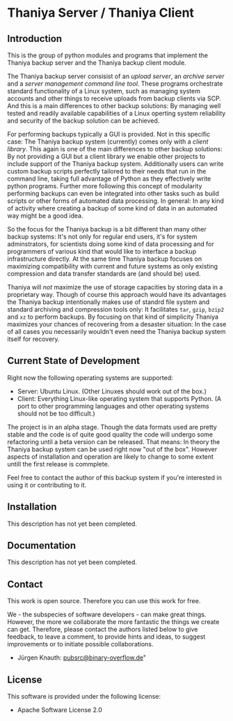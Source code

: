 Thaniya Server / Thaniya Client
===============================

Introduction
------------

This is the group of python modules and programs that implement the Thaniya backup server and the Thaniya backup client module.

The Thaniya backup server consisist of an *upload server*, an *archive server* and a *server management command line tool*. These programs orchestrate standard functionality of a Linux system, such as managing system accounts and other things to receive uploads from backup clients via SCP. And this is a main differences to other backup solutions: By managing well tested and readily available capabilities of a Linux operting system reliability and security of the backup solution can be achieved.

For performing backups typically a GUI is provided. Not in this specific case: The Thaniya backup system (currently) comes only with a *client library*. This again is one of the main differences to other backup solutions: By not providing a GUI but a client library we enable other projects to include support of the Thaniya backup system. Additionally users can write custom backup scripts perfectly tailored to their needs that run in the command line, taking full advantage of Python as they effectively write python programs. Further more following this concept of modularity performing backups can even be integrated into other tasks such as build scripts or other forms of automated data processing. In general: In any kind of activity where creating a backup of some kind of data in an automated way might be a good idea.

So the focus for the Thaniya backup is a bit different than many other backup systems: It's not only for regular end users, it's for system adminstrators, for scientists doing some kind of data processing and for programmers of various kind that would like to interface a backup infrastructure directly. At the same time Thaniya backup focuses on maximizing compatibility with current and future systems as only existing compression and data transfer standards are (and should be) used.

Thaniya will *not* maximize the use of storage capacities by storing data in a proprietary way. Though of course this approach would have its advantages the Thaniya backup intentionally makes use of standrd file system and standard archiving and compression tools only: It facilitates `tar`, `gzip`, `bzip2` and `xz` to perform backups. By focusing on that kind of simplicity Thaniya maximizes your chances of recovering from a desaster situation: In the case of all cases you necessarily wouldn't even need the Thaniya backup system itself for recovery.

Current State of Development
----------------------------

Right now the following operating systems are supported:

* Server: Ubuntu Linux. (Other Linuxes should work out of the box.)
* Client: Everything Linux-like operating system that supports Python. (A port to other programming languages and other operating systems should not be too difficult.)

The project is in an alpha stage. Though the data formats used are pretty stable and the code is of quite good quality the code will undergo some refactoring until a beta version can be released. That means: In theory the Thaniya backup system can be used right now "out of the box". However aspects of installation and operation are likely to change to some extent untill the first release is commplete.

Feel free to contact the author of this backup system if you're interested in using it or contributing to it.

Installation
----------------------

This description has not yet been completed.

Documentation
----------------------

This description has not yet been completed.

Contact
-------

This work is open source. Therefore you can use this work for free.

We - the subspecies of software developers - can make great things. However, the more we collaborate the more fantastic the things we create can get. Therefore, please contact the authors listed below to give feedback, to leave a comment, to provide hints and ideas, to suggest improvements or to initiate possible collaborations.

* Jürgen Knauth: pubsrc@binary-overflow.de"

License
-------

This software is provided under the following license:

* Apache Software License 2.0



